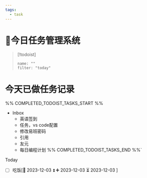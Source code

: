 ```yaml
---
tags:
  - task
---
```

# 📖今日任务管理系统
> [!todoist]
> ```todoist
> name: ""
> filter: "today"

# 今天已做任务记录
%% COMPLETED_TODOIST_TASKS_START %%
* Inbox
    * 英语签到 
    * 任务，vs code配置 
    * 修改易班密码 
    * 引用 
    * 友元 
    * 每日编程计划 
%% COMPLETED_TODOIST_TASKS_END %%`

Today
- [ ] 吃饭[📅 2023-12-03 ⏫ ➕ 2023-12-03 ⏳ 2023-12-03 ]